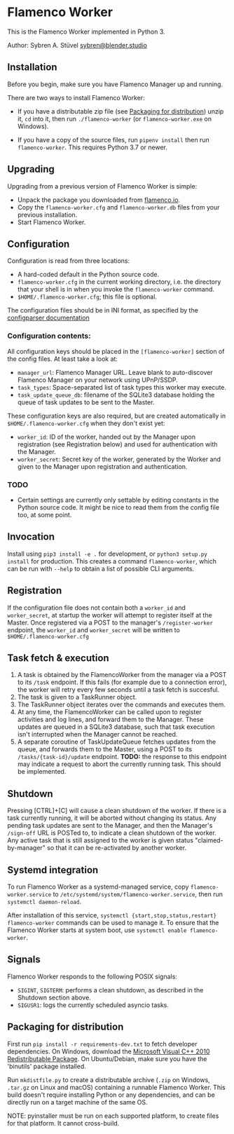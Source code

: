 # Flamenco Worker

This is the Flamenco Worker implemented in Python 3.

Author: Sybren A. Stüvel <sybren@blender.studio>

## Installation

Before you begin, make sure you have Flamenco Manager up and running.

There are two ways to install Flamenco Worker:

- If you have a distributable zip file (see [Packaging for distribution](#packaging-for-distribution))
  unzip it, `cd` into it, then run `./flamenco-worker` (or `flamenco-worker.exe` on Windows).

- If you have a copy of the source files, run `pipenv install` then run `flamenco-worker`. This
  requires Python 3.7 or newer.


## Upgrading

Upgrading from a previous version of Flamenco Worker is simple:

- Unpack the package you downloaded from [flamenco.io](https://flamenco.io/download).
- Copy the `flamenco-worker.cfg` and `flamenco-worker.db` files from your previous installation.
- Start Flamenco Worker.


## Configuration

Configuration is read from three locations:

- A hard-coded default in the Python source code.
- `flamenco-worker.cfg` in the current working directory, i.e. the directory that your shell
  is in when you invoke the `flamenco-worker` command.
- `$HOME/.flamenco-worker.cfg`; this file is optional.

The configuration files should be in INI format, as specified by the
[configparser documentation](https://docs.python.org/3/library/configparser.html)


### Configuration contents:

All configuration keys should be placed in the `[flamenco-worker]` section of the
config files. At least take a look at:

- `manager_url`: Flamenco Manager URL. Leave blank to auto-discover Flamenco Manager
  on your network using UPnP/SSDP.
- `task_types`: Space-separated list of task types this worker may execute.
- `task_update_queue_db`: filename of the SQLite3 database holding the queue of task
  updates to be sent to the Master.

These configuration keys are also required, but are created automatically in
`$HOME/.flamenco-worker.cfg` when they don't exist yet:

- `worker_id`: ID of the worker, handed out by the Manager upon registration (see
  Registration below) and used for authentication with the Manager.
- `worker_secret`: Secret key of the worker, generated by the Worker and given to the
  Manager upon registration and authentication.


### TODO

- Certain settings are currently only settable by editing constants in the Python source code.
  It might be nice to read them from the config file too, at some point.


## Invocation

Install using `pip3 install -e .` for development, or `python3 setup.py install` for production.
This creates a command `flamenco-worker`, which can be run with `--help` to obtain
a list of possible CLI arguments.


## Registration

If the configuration file does not contain both a `worker_id` and `worker_secret`, at startup
the worker will attempt to register itself at the Master.
Once registered via a POST to the manager's `/register-worker` endpoint, the `worker_id` and
`worker_secret` will be written to `$HOME/.flamenco-worker.cfg`

## Task fetch & execution

1. A task is obtained by the FlamencoWorker from the manager via a POST to its `/task` endpoint.
   If this fails (for example due to a connection error), the worker will retry every few seconds
   until a task fetch is succesful.
2. The task is given to a TaskRunner object.
3. The TaskRunner object iterates over the commands and executes them.
4. At any time, the FlamencoWorker can be called upon to register activities and log lines,
   and forward them to the Manager. These updates are queued in a SQLite3 database, such that
   task execution isn't interrupted when the Manager cannot be reached.
5. A separate coroutine of TaskUpdateQueue fetches updates from the queue, and forwards them to
   the Master, using a POST to its `/tasks/{task-id}/update` endpoint.
   **TODO:** the response to this endpoint may indicate a request to abort the currently running
   task. This should be implemented.


## Shutdown

Pressing [CTRL]+[C] will cause a clean shutdown of the worker. If there is a task currently running,
it will be aborted without changing its status. Any pending task updates are sent to the Manager,
and then the Manager's `/sign-off` URL is POSTed to, to indicate a clean shutdown of the worker. Any
active task that is still assigned to the worker is given status "claimed-by-manager" so that it can
be re-activated by another worker.


## Systemd integration

To run Flamenco Worker as a systemd-managed service, copy `flamenco-worker.service` to
`/etc/systemd/system/flamenco-worker.service`, then run `systemctl daemon-reload`.

After installation of this service, `systemctl {start,stop,status,restart} flamenco-worker`
commands can be used to manage it. To ensure that the Flamenco Worker starts at system boot,
use `systemctl enable flamenco-worker`.


## Signals

Flamenco Worker responds to the following POSIX signals:

- `SIGINT`, `SIGTERM`: performs a clean shutdown, as described in the Shutdown section above.
- `SIGUSR1`: logs the currently scheduled asyncio tasks.


## Packaging for distribution

First run `pip install -r requirements-dev.txt` to fetch developer dependencies. On Windows,
download the [Microsoft Visual C++ 2010 Redistributable Package](https://www.microsoft.com/en-us/download/details.aspx?id=13523).
On Ubuntu/Debian, make sure you have the 'binutils' package installed.

Run `mkdistfile.py` to create a distributable archive (`.zip` on Windows, `.tar.gz` on Linux and
macOS) containing a runnable Flamenco Worker. This build doesn't require installing Python or any
dependencies, and can be directly run on a target machine of the same OS.

NOTE: pyinstaller must be run on each supported platform, to create files for that platform. It
cannot cross-build.
